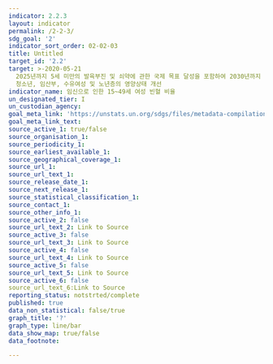 ```yaml
---
indicator: 2.2.3
layout: indicator
permalink: /2-2-3/
sdg_goal: '2'
indicator_sort_order: 02-02-03
title: Untitled
target_id: '2.2'
target: >-2020-05-21
  2025년까지 5세 미만의 발육부진 및 쇠약에 관한 국제 목표 달성을 포함하여 2030년까지 모든 형태의 영양 부족을 종식시키고 여성
  청소년, 임산부, 수유여성 및 노년층의 영양상태 개선
indicator_name: 임신으로 인한 15~49세 여성 빈혈 비율
un_designated_tier: I
un_custodian_agency:
goal_meta_link: 'https://unstats.un.org/sdgs/files/metadata-compilation/???.pdf '
goal_meta_link_text: 
source_active_1: true/false
source_organisation_1: 
source_periodicity_1: 
source_earliest_available_1:
source_geographical_coverage_1:
source_url_1:
source_url_text_1:
source_release_date_1:
source_next_release_1:
source_statistical_classification_1:
source_contact_1:
source_other_info_1:
source_active_2: false
source_url_text_2: Link to Source
source_active_3: false
source_url_text_3: Link to Source
source_active_4: false
source_url_text_4: Link to Source
source_active_5: false
source_url_text_5: Link to Source
source_active_6: false
source_url_text_6:Link to Source
reporting_status: notstrted/complete
published: true
data_non_statistical: false/true
graph_title: '?'
graph_type: line/bar
data_show_map: true/false 
data_footnote: 

---
```

